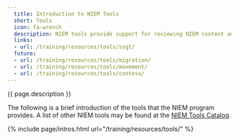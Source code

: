 ```yaml
---
  title: Introduction to NIEM Tools
  short: Tools
  icon: fa-wrench
  description: NIEM tools provide support for reviewing NIEM content and developing NIEM domains and exchanges.
  links:
  - url: /training/resources/tools/ssgt/
  future:
  - url: /training/resources/tools/migration/
  - url: /training/resources/tools/movement/
  - url: /training/resources/tools/contesa/
---
```


{{ page.description }}

The following is a brief introduction of the tools that the NIEM program provides.  A list of other NIEM tools may be found at the [NIEM Tools Catalog](https://www.niem.gov/tools-catalog).

{% include page/intros.html url="/training/resources/tools/" %}
